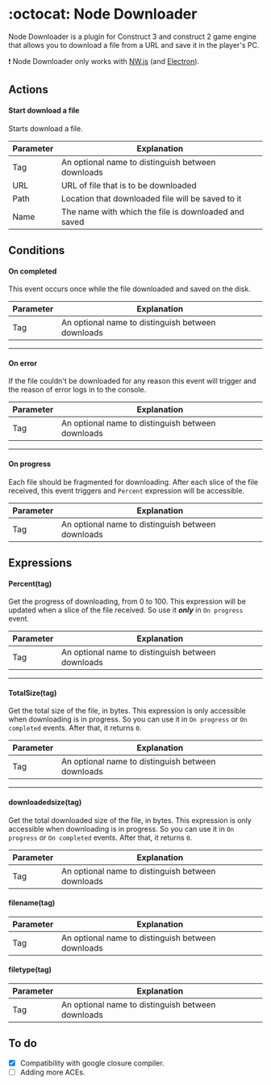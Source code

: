 # :octocat: Node Downloader

Node Downloader is a plugin for Construct 3 and construct 2 game engine that allows you to download a file from a URL and save it in the player's PC.

:exclamation: Node Downloader only works with [NW.js](http://nwjs.io) (and [Electron](http://electron.atom.io)).
## Actions
#### Start download a file
Starts download a file.

| Parameter | Explanation                                       |
| --------- | ------------------------------------------------- |
| Tag       | An optional name to distinguish between downloads |
| URL       | URL of file that is to be downloaded              |
| Path      | Location that downloaded file will be saved to it |
| Name      | The name with which the file is downloaded and saved |

## Conditions
#### On completed
This event occurs once while the file downloaded and saved on the disk.

| Parameter | Explanation                                       |
| --------- | ------------------------------------------------- |
| Tag       | An optional name to distinguish between downloads |

___
#### On error
If the file couldn't be downloaded for any reason this event will trigger and the reason of error logs in to the console.

| Parameter | Explanation                                       |
| --------- | ------------------------------------------------- |
| Tag       | An optional name to distinguish between downloads |
___
#### On progress
Each file should be fragmented for downloading. After each slice of the file received, this event triggers and `Percent` expression will be accessible.

| Parameter | Explanation                                       |
| --------- | ------------------------------------------------- |
| Tag       | An optional name to distinguish between downloads |

## Expressions
#### Percent(tag)
Get the progress of downloading, from 0 to 100. This expression will be updated when a slice of the file received. So use it **_only_** in `On progress` event.

| Parameter | Explanation                                       |
| --------- | ------------------------------------------------- |
| Tag       | An optional name to distinguish between downloads |
___
#### TotalSize(tag)
Get the total size of the file, in bytes. This expression is only accessible when downloading is in progress. So you can use it in `On progress` or `On completed` events. After that, it returns `0`.

| Parameter | Explanation                                       |
| --------- | ------------------------------------------------- |
| Tag       | An optional name to distinguish between downloads |
___
#### downloadedsize(tag)
Get the total downloaded size of the file, in bytes. This expression is only accessible when downloading is in progress. So you can use it in `On progress` or `On completed` events. After that, it returns `0`.

| Parameter | Explanation                                       |
| --------- | ------------------------------------------------- |
| Tag       | An optional name to distinguish between downloads |

#### filename(tag)

| Parameter | Explanation                                       |
| --------- | ------------------------------------------------- |
| Tag       | An optional name to distinguish between downloads |

#### filetype(tag)

| Parameter | Explanation                                       |
| --------- | ------------------------------------------------- |
| Tag       | An optional name to distinguish between downloads |

## To do
- [x] Compatibility with google closure compiler.
- [ ] Adding more ACEs.
